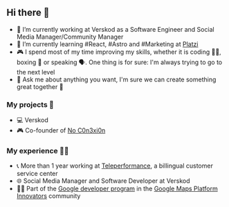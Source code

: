 ## Hi there 👋

- 🔭 I’m currently working at Verskod as a Software Engineer and Social Media Manager/Community Manager
- 🌱 I’m currently learning #React, #Astro and #Marketing at [Platzi](https://platzi.com/) 
- 🎮 I spend most of my time improving my skills, whether it is coding 🧑‍💻, boxing 🥊 or speaking 🗣️. One thing is for sure: I'm always trying to go to the next level
- 💬 Ask me about anything you want, I'm sure we can create something great together 💯

### My projects 🚀

- 💻 Verskod 
- 🎮 Co-founder of [No C0n3xi0n](https://x.com/NoC0n3xi0n_CR) 


### My experience 👨‍💻

- 📞 More than 1 year working at [Teleperformance](https://www.teleperformance.com/en-us/locations/mexico-site/mexico/), a billingual customer service center
- 🌐 Social Media Manager and Software Developer at Verskod
- 👨‍💻 Part of the [Google developer program](https://developers.google.com/profile/u/105791483710706184590/dashboard?authuser=1) in the [Google Maps Platform Innovators](https://developers.google.com/profile/u/DiegoCM?authuser=1) community

